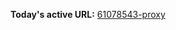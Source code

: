 

**Today's active URL:** [61078543-proxy](https://61078543-proxy.abesternheim.workers.dev)

<!-- CURRENT_URL_MARKER -->
